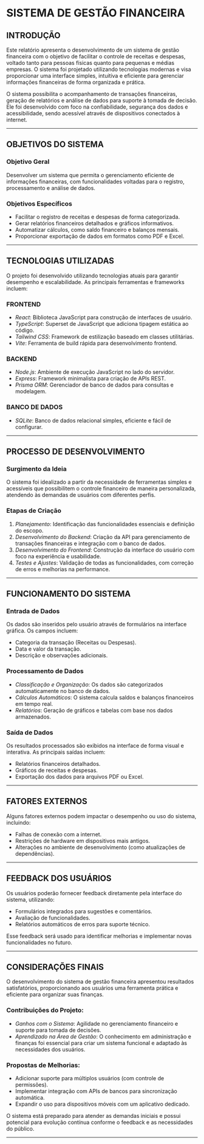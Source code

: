# SISTEMA DE GESTÃO FINANCEIRA

## INTRODUÇÃO

Este relatório apresenta o desenvolvimento de um sistema de gestão financeira com o objetivo de facilitar o controle de receitas e despesas, voltado tanto para pessoas físicas quanto para pequenas e médias empresas. O sistema foi projetado utilizando tecnologias modernas e visa proporcionar uma interface simples, intuitiva e eficiente para gerenciar informações financeiras de forma organizada e prática.

O sistema possibilita o acompanhamento de transações financeiras, geração de relatórios e análise de dados para suporte à tomada de decisão. Ele foi desenvolvido com foco na confiabilidade, segurança dos dados e acessibilidade, sendo acessível através de dispositivos conectados à internet.

---

## OBJETIVOS DO SISTEMA

### Objetivo Geral
Desenvolver um sistema que permita o gerenciamento eficiente de informações financeiras, com funcionalidades voltadas para o registro, processamento e análise de dados.

### Objetivos Específicos
- Facilitar o registro de receitas e despesas de forma categorizada.
- Gerar relatórios financeiros detalhados e gráficos informativos.
- Automatizar cálculos, como saldo financeiro e balanços mensais.
- Proporcionar exportação de dados em formatos como PDF e Excel.

---

## TECNOLOGIAS UTILIZADAS

O projeto foi desenvolvido utilizando tecnologias atuais para garantir desempenho e escalabilidade. As principais ferramentas e frameworks incluem:

### FRONTEND
- *React*: Biblioteca JavaScript para construção de interfaces de usuário.
- *TypeScript*: Superset de JavaScript que adiciona tipagem estática ao código.
- *Tailwind CSS*: Framework de estilização baseado em classes utilitárias.
- *Vite*: Ferramenta de build rápida para desenvolvimento frontend.

### BACKEND
- *Node.js*: Ambiente de execução JavaScript no lado do servidor.
- *Express*: Framework minimalista para criação de APIs REST.
- *Prisma ORM*: Gerenciador de banco de dados para consultas e modelagem.

### BANCO DE DADOS
- *SQLite*: Banco de dados relacional simples, eficiente e fácil de configurar.

---

## PROCESSO DE DESENVOLVIMENTO

### Surgimento da Ideia
O sistema foi idealizado a partir da necessidade de ferramentas simples e acessíveis que possibilitem o controle financeiro de maneira personalizada, atendendo às demandas de usuários com diferentes perfis.

### Etapas de Criação
1. *Planejamento*: Identificação das funcionalidades essenciais e definição do escopo.
2. *Desenvolvimento do Backend*: Criação da API para gerenciamento de transações financeiras e integração com o banco de dados.
3. *Desenvolvimento do Frontend*: Construção da interface do usuário com foco na experiência e usabilidade.
4. *Testes e Ajustes*: Validação de todas as funcionalidades, com correção de erros e melhorias na performance.

---

## FUNCIONAMENTO DO SISTEMA

### Entrada de Dados
Os dados são inseridos pelo usuário através de formulários na interface gráfica. Os campos incluem:
- Categoria da transação (Receitas ou Despesas).
- Data e valor da transação.
- Descrição e observações adicionais.

### Processamento de Dados
- *Classificação e Organização*: Os dados são categorizados automaticamente no banco de dados.
- *Cálculos Automáticos*: O sistema calcula saldos e balanços financeiros em tempo real.
- *Relatórios*: Geração de gráficos e tabelas com base nos dados armazenados.

### Saída de Dados
Os resultados processados são exibidos na interface de forma visual e interativa. As principais saídas incluem:
- Relatórios financeiros detalhados.
- Gráficos de receitas e despesas.
- Exportação dos dados para arquivos PDF ou Excel.

---

## FATORES EXTERNOS

Alguns fatores externos podem impactar o desempenho ou uso do sistema, incluindo:
- Falhas de conexão com a internet.
- Restrições de hardware em dispositivos mais antigos.
- Alterações no ambiente de desenvolvimento (como atualizações de dependências).

---

## FEEDBACK DOS USUÁRIOS

Os usuários poderão fornecer feedback diretamente pela interface do sistema, utilizando:
- Formulários integrados para sugestões e comentários.
- Avaliação de funcionalidades.
- Relatórios automáticos de erros para suporte técnico.

Esse feedback será usado para identificar melhorias e implementar novas funcionalidades no futuro.

---

## CONSIDERAÇÕES FINAIS

O desenvolvimento do sistema de gestão financeira apresentou resultados satisfatórios, proporcionando aos usuários uma ferramenta prática e eficiente para organizar suas finanças. 

### Contribuições do Projeto:
- *Ganhos com o Sistema*: Agilidade no gerenciamento financeiro e suporte para tomada de decisões.
- *Aprendizado na Área de Gestão*: O conhecimento em administração e finanças foi essencial para criar um sistema funcional e adaptado às necessidades dos usuários.

### Propostas de Melhorias:
- Adicionar suporte para múltiplos usuários (com controle de permissões).
- Implementar integração com APIs de bancos para sincronização automática.
- Expandir o uso para dispositivos móveis com um aplicativo dedicado.

O sistema está preparado para atender as demandas iniciais e possui potencial para evolução contínua conforme o feedback e as necessidades do público.

---
